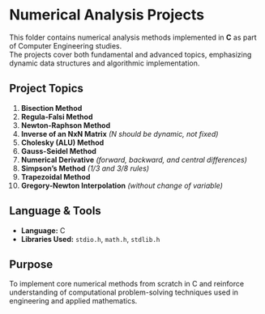 # Numerical Analysis Projects  

This folder contains numerical analysis methods implemented in **C** as part of Computer Engineering studies.  
The projects cover both fundamental and advanced topics, emphasizing dynamic data structures and algorithmic implementation.  

## Project Topics  

1. **Bisection Method**  
2. **Regula-Falsi Method**  
3. **Newton-Raphson Method**  
4. **Inverse of an NxN Matrix** *(N should be dynamic, not fixed)*  
5. **Cholesky (ALU) Method**  
6. **Gauss-Seidel Method**  
7. **Numerical Derivative** *(forward, backward, and central differences)*  
8. **Simpson’s Method** *(1/3 and 3/8 rules)*  
9. **Trapezoidal Method**  
10. **Gregory-Newton Interpolation** *(without change of variable)*  

## Language & Tools  
- **Language:** C  
- **Libraries Used:** `stdio.h`, `math.h`, `stdlib.h`  

## Purpose  
To implement core numerical methods from scratch in C and reinforce understanding of computational problem-solving techniques used in engineering and applied mathematics.  
